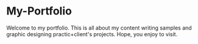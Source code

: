 # My-Portfolio
Welcome to my portfolio. This is all about my content writing samples and graphic designing practic+client's projects. Hope, you enjoy to visit.
